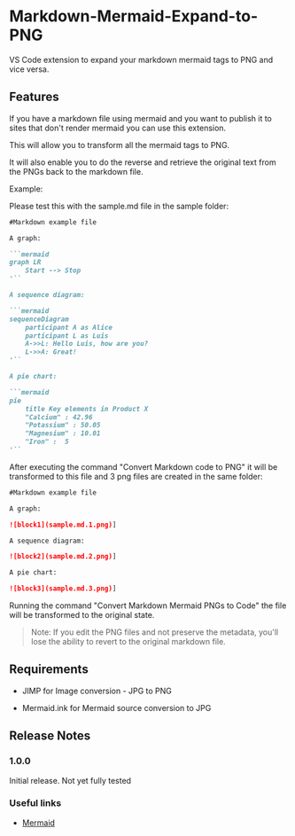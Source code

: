 # Markdown-Mermaid-Expand-to-PNG

VS Code extension to expand your markdown mermaid tags to PNG and vice versa.

## Features

If you have a markdown file using mermaid and you want to publish it to sites that don't render mermaid you can use this extension.

This will allow you to transform all the mermaid tags to PNG.

It will also enable you to do the reverse and retrieve the original text from the PNGs back to the markdown file.

Example:

Please test this with the sample.md file in the sample folder:

```markdown
#Markdown example file

A graph:

```mermaid
graph LR
    Start --> Stop
'``

A sequence diagram:

```mermaid
sequenceDiagram
    participant A as Alice
    participant L as Luis
    A->>L: Hello Luis, how are you?
    L->>A: Great!
'``

A pie chart:

```mermaid
pie
    title Key elements in Product X
    "Calcium" : 42.96
    "Potassium" : 50.05
    "Magnesium" : 10.01
    "Iron" :  5
'``
```

After executing the command "Convert Markdown code to PNG" it will be transformed to this file and 3 png files are created in the same folder:

```markdown
#Markdown example file

A graph:

![block1](sample.md.1.png)]

A sequence diagram:

![block2](sample.md.2.png)]

A pie chart:

![block3](sample.md.3.png)]

```

Running the command "Convert Markdown Mermaid PNGs to Code" the file will be transformed to the original state.

> Note: If you edit the PNG files and not preserve the metadata, you'll lose the ability to revert to the original markdown file.

## Requirements

- JIMP for Image conversion - JPG to PNG

- Mermaid.ink for Mermaid source conversion to JPG

## Release Notes

### 1.0.0

Initial release. Not yet fully tested

### Useful links

* [Mermaid](https://https://mermaid-js.github.io/)